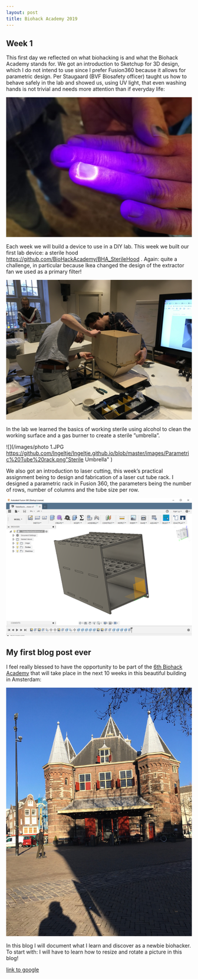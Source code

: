 ```yaml
---
layout: post
title: Biohack Academy 2019 
---
```


## Week 1

This first day we reflected on what biohacking is and what the Biohack Academy stands for. We got an introduction to Sketchup for 3D design, which I do not intend to use since I prefer Fusion360 because it allows for parametric design. Per Staugaard (BVF Biosafety officer) taught us how to behave safely in the lab and showed us, using UV light, that even washing hands is not trivial and needs more attention than if everyday life:

![](/images/UVlight.JPG  "UVlight" )

Each week we will build a device to use in a DIY lab. This week we built our first lab device: a sterile hood https://github.com/BioHackAcademy/BHA_SterileHood . Again: quite a challenge, in particular because Ikea changed the design of the extractor fan we used as a primary filter!

![](/images/IMG_0839.JPG  "Sterile Hood" )

In the lab we learned the basics of working sterile using alcohol to clean the working surface and a gas burner to create a sterile ”umbrella”.

![](/images/photo 1.JPG  https://github.com/Ingeltje/Ingeltje.github.io/blob/master/images/Parametric%20Tube%20rack.png"Sterile Umbrella" )

We also got an introduction to laser cutting, this week’s practical assignment being to design and fabrication of a laser cut tube rack. I designed a parametric rack in Fusion 360, the parameters being the number of rows, number of columns and the tube size per row. 

![](/images/Parametric%20Tube%20rack.png "Fusion360" )


## My first blog post ever

I feel really blessed to have the opportunity to be part of the [6th Biohack Academy](https://waag.org/en/article/sixth-ibiohack-academy-planned-2019) that will take place in the next 10 weeks in this beautiful building in Amsterdam: 




![](/images/IMG_1357.JPG "Waag, Amsterdam" )


In this blog I will document what I learn and discover as a newbie biohacker. 
To start with: I will have to learn how to resize and rotate a picture in this blog!



[link to google](www.google.com)
